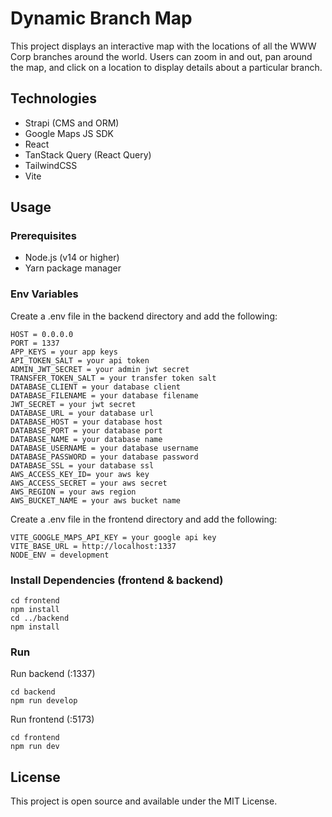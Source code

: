 # Dynamic Branch Map

This project displays an interactive map with the locations of all the WWW Corp branches around the world. Users can zoom in and out, pan around the map, and click on a location to display details about a particular branch.

## Technologies

- Strapi (CMS and ORM)
- Google Maps JS SDK
- React
- TanStack Query (React Query)
- TailwindCSS
- Vite

## Usage

### Prerequisites

- Node.js (v14 or higher)
- Yarn package manager

### Env Variables

Create a .env file in the backend directory and add the following:

```
HOST = 0.0.0.0
PORT = 1337
APP_KEYS = your app keys
API_TOKEN_SALT = your api token
ADMIN_JWT_SECRET = your admin jwt secret
TRANSFER_TOKEN_SALT = your transfer token salt
DATABASE_CLIENT = your database client
DATABASE_FILENAME = your database filename
JWT_SECRET = your jwt secret
DATABASE_URL = your database url
DATABASE_HOST = your database host
DATABASE_PORT = your database port
DATABASE_NAME = your database name
DATABASE_USERNAME = your database username
DATABASE_PASSWORD = your database password
DATABASE_SSL = your database ssl
AWS_ACCESS_KEY_ID= your aws key
AWS_ACCESS_SECRET = your aws secret
AWS_REGION = your aws region
AWS_BUCKET_NAME = your aws bucket name
```

Create a .env file in the frontend directory and add the following:

```
VITE_GOOGLE_MAPS_API_KEY = your google api key
VITE_BASE_URL = http://localhost:1337
NODE_ENV = development
```

### Install Dependencies (frontend & backend)

```
cd frontend
npm install
cd ../backend
npm install
```

### Run

Run backend (:1337)

```
cd backend
npm run develop
```

Run frontend (:5173)

```
cd frontend
npm run dev
```

## License

This project is open source and available under the MIT License.
